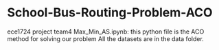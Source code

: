 # School-Bus-Routing-Problem-ACO
ece1724 project team4
Max_Min_AS.ipynb: this python file is the ACO method for solving our problem
All the datasets are in the data folder.
